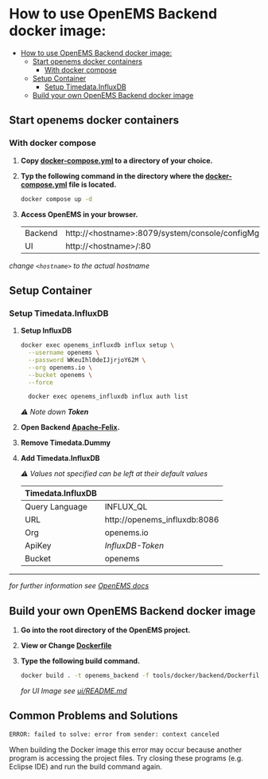# How to use OpenEMS Backend docker image:

- [How to use OpenEMS Backend docker image:](#how-to-use-openems-backend-docker-image)
  - [Start openems docker containers](#start-openems-docker-containers)
    - [With docker compose](#with-docker-compose)
  - [Setup Container](#setup-container)
    - [Setup Timedata.InfluxDB](#setup-timedatainfluxdb)
  - [Build your own OpenEMS Backend docker image](#build-your-own-openems-backend-docker-image)

## Start openems docker containers

### With docker compose

1. **Copy [docker-compose.yml](./docker-compose.yml) to a directory of your choice.**

2. **Typ the following command in the directory where the [docker-compose.yml](./docker-compose.yml) file is located.**

    ```bash
    docker compose up -d
    ```

3. **Access OpenEMS in your browser.**

    |         |                                                   |
    | ------- | ------------------------------------------------- |
    | Backend | http://\<hostname\>:8079/system/console/configMgr |
    | UI      | http://\<hostname\>/:80                           |

*change `<hostname>` to the actual hostname*

## Setup Container

### Setup Timedata.InfluxDB

1. **Setup InfluxDB**

    ```bash
    docker exec openems_influxdb influx setup \
      --username openems \
      --password WKeuIhl0deIJjrjoY62M \
      --org openems.io \
      --bucket openems \
      --force
    ```

    ```bash
      docker exec openems_influxdb influx auth list
    ```

    *⚠️ Note down **Token***

2. **Open Backend [Apache-Felix](http://localhost:8079/system/console/configMgr).**

3. **Remove Timedata.Dummy**

4. **Add Timedata.InfluxDB**

    *⚠️ Values not specified can be left at their default values*

    | Timedata.InfluxDB |                              |
    | ----------------- | ---------------------------- |
    | Query Language    | INFLUX_QL                    |
    | URL               | http://openems_influxdb:8086 |
    | Org               | openems.io                   |
    | ApiKey            | *InfluxDB-Token*             |
    | Bucket            | openems                      |

----
*for further information see [OpenEMS docs](https://openems.github.io/openems.io/openems/latest/introduction.html)*

## Build your own OpenEMS Backend docker image

1. **Go into the root directory of the OpenEMS project.**

2. **View or Change [Dockerfile](./Dockerfile)**

3. **Type the following build command.**

    ```bash
    docker build . -t openems_backend -f tools/docker/backend/Dockerfile
    ```

    *for UI Image see [ui/README.md](../ui/README.md)*

## Common Problems and Solutions

```bash
ERROR: failed to solve: error from sender: context canceled
```

When building the Docker image this error may occur because another program is accessing the project files. Try closing these programs (e.g. Eclipse IDE) and run the build command again.
